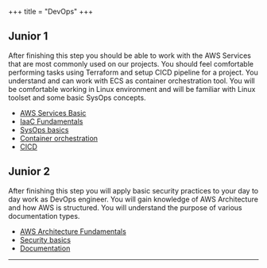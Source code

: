 +++
title = "DevOps"
+++
## Junior 1

After finishing this step you should be able to work with the AWS Services that are most commonly used on our projects. You should feel comfortable performing tasks using Terraform and setup CICD pipeline for a project. You understand and can work with ECS as container orchestration tool. You will be comfortable working in Linux environment and will be familiar with Linux toolset and some basic SysOps concepts.

- [AWS Services Basic](/devops/junior_i/aws_services_basic/)
- [IaaC Fundamentals](/devops/junior_i/iacc_fundamentals/)
- [SysOps basics](/devops/junior_i/sysops_basics/)
- [Container orchestration](/devops/junior_i/container_orchestration/)
- [CICD](/devops/junior_i/cicd/)

## Junior 2

After finishing this step you will apply basic security practices to your day to day work as DevOps engineer. You will gain knowledge of AWS Architecture and how AWS is structured. You will understand the purpose of various documentation types.

- [AWS Architecture Fundamentals](/devops/junior_ii/aws_architecture_fundamentals/)
- [Security basics](/devops/junior_ii/security_basics/)
- [Documentation](/devops/junior_ii/documentation/)

---

